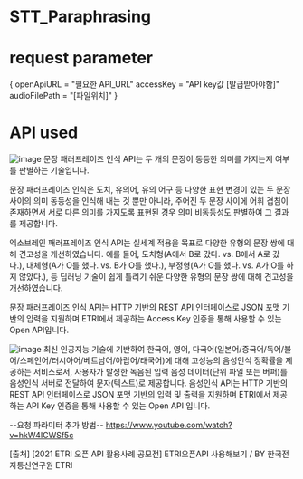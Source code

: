 # STT_Paraphrasing
# request parameter

{
 openApiURL = "필요한 API_URL"
 accessKey = "API key값 [발급받아야함]" 
 audioFilePath = "[파일위치]"
}

# API used
![image](https://user-images.githubusercontent.com/91533318/198885605-abddf037-fde4-4a2c-a8d1-c5a906688446.png)
문장 패러프레이즈 인식 API는 두 개의 문장이 동등한 의미를 가지는지 여부를 판별하는 기술입니다.

문장 패러프레이즈 인식은 도치, 유의어, 유의 어구 등 다양한 표현 변경이 있는 두 문장 사이의 의미 동등성을 인식해 내는 것 뿐만 아니라, 주어진 두 문장 사이에 어휘 겹침이 존재하면서 서로 다른 의미를 가지도록 표현된 경우 의미 비동등성도 판별하여 그 결과를 제공합니다.

엑소브레인 패러프레이즈 인식 API는 실세계 적용을 목표로 다양한 유형의 문장 쌍에 대해 견고성을 개선하였습니다. 예를 들어, 도치형(A에서 B로 갔다. vs. B에서 A로 갔다.), 대체형(A가 O를 했다. vs. B가 O를 했다.), 부정형(A가 O를 했다. vs. A가 O를 하지 않았다.), 등 딥러닝 기술이 쉽게 틀리기 쉬운 다양한 유형의 문장 쌍에 대해 견고성을 개선하였습니다.

문장 패러프레이즈 인식 API는 HTTP 기반의 REST API 인터페이스로 JSON 포맷 기반의 입력을 지원하며 ETRI에서 제공하는 Access Key 인증을 통해 사용할 수 있는 Open API입니다.


![image](https://user-images.githubusercontent.com/91533318/198885630-8ea2f692-0fd9-40b7-8116-98e772269455.png)
최신 인공지능 기술에 기반하여 한국어, 영어, 다국어(일본어/중국어/독어/불어/스페인어/러시아어/베트남어/아랍어/태국어)에 대해 고성능의 음성인식 정확률을 제공하는 서비스로서, 사용자가 발성한 녹음된 입력 음성 데이터(단위 파일 또는 버퍼)를 음성인식 서버로 전달하여 문자(텍스트)로 제공합니다. 음성인식 API는 HTTP 기반의 REST API 인터페이스로 JSON 포맷 기반의 입력 및 출력을 지원하며 ETRI에서 제공하는 API Key 인증을 통해 사용할 수 있는 Open API 입니다.



--요청 파라미터 추가 방법--
https://www.youtube.com/watch?v=hkW4ICWSf5c

[출처] [2021 ETRI 오픈 API 활용사례 공모전] ETRI오픈API 사용해보기 / BY 한국전자통신연구원 ETRI
